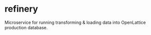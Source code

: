 # refinery
Microservice for running transforming &amp; loading data into OpenLattice production database.
